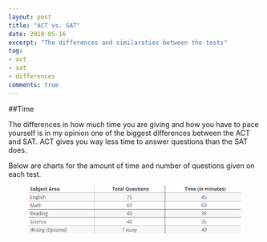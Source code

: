 ```yaml
---
layout: post
title: "ACT vs. SAT"
date: 2018-05-16
excerpt: "The differences and similaraties between the tests"
tag:
- act
- sat
- differences
comments: true
---
```


##Time

The differences in how much time you are giving and how you have to pace yourself is in my opinion one of the biggest differences between the ACT and SAT. ACT gives you way less time to answer questions than the SAT does.

Below are charts for the amount of time and number of questions given on each test.

<figure>
<a href="https://github.com/36ACT/MyPicture/blob/master/Screenshot%20(1).png?raw=true"><img src="https://github.com/36ACT/MyPicture/blob/master/Screenshot%20(1).png?raw=true"></a>
</figure>
